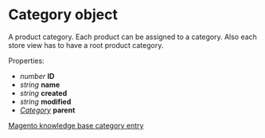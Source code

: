 # Category object

A product category. Each product can be assigned to a category. Also each store view has to have a root product category.

Properties:

- _number_ **ID**
- _string_ **name**
- _string_ **created**
- _string_ **modified**
- _[Category](#/menu/documentation/MarketingSuite/magento-integration/object/Category.md)_ **parent**

[Magento knowledge base category entry](http://www.magentocommerce.com/knowledge-base/categories/category/product-categories/)
